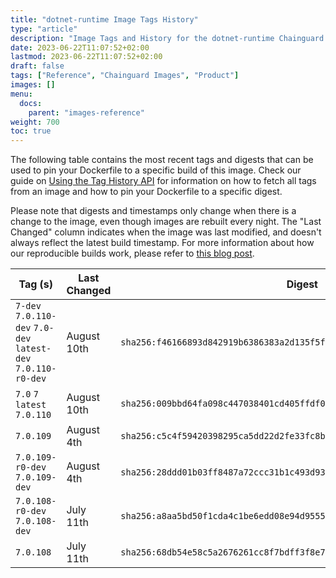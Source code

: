 ```yaml
---
title: "dotnet-runtime Image Tags History"
type: "article"
description: "Image Tags and History for the dotnet-runtime Chainguard Image"
date: 2023-06-22T11:07:52+02:00
lastmod: 2023-06-22T11:07:52+02:00
draft: false
tags: ["Reference", "Chainguard Images", "Product"]
images: []
menu:
  docs:
    parent: "images-reference"
weight: 700
toc: true
---
```


The following table contains the most recent tags and digests that can be used to pin your Dockerfile to a specific build of this image. Check our guide on [Using the Tag History API](/chainguard/chainguard-images/using-the-tag-history-api/) for information on how to fetch all tags from an image and how to pin your Dockerfile to a specific digest.

Please note that digests and timestamps only change when there is a change to the image, even though images are rebuilt every night. The "Last Changed" column indicates when the image was last modified, and doesn't always reflect the latest build timestamp. For more information about how our reproducible builds work, please refer to [this blog post](https://www.chainguard.dev/unchained/reproducing-chainguards-reproducible-image-builds).

| Tag (s)                                                        | Last Changed | Digest                                                                    |
|----------------------------------------------------------------|--------------|---------------------------------------------------------------------------|
|  `7-dev` `7.0.110-dev` `7.0-dev` `latest-dev` `7.0.110-r0-dev` | August 10th  | `sha256:f46166893d842919b6386383a2d135f5f8b8418ced2f59eba081f0109b6a712e` |
|  `7.0` `7` `latest` `7.0.110`                                  | August 10th  | `sha256:009bbd64fa098c447038401cd405ffdf0a4351575c072da7d991fb1a48cbaba7` |
|  `7.0.109`                                                     | August 4th   | `sha256:c5c4f59420398295ca5dd22d2fe33fc8bfb3d7db5c298417847ad123f6c87399` |
|  `7.0.109-r0-dev` `7.0.109-dev`                                | August 4th   | `sha256:28ddd01b03ff8487a72ccc31b1c493d93def5179fc1eebabba1b3c49eb3f2a2c` |
|  `7.0.108-r0-dev` `7.0.108-dev`                                | July 11th    | `sha256:a8aa5bd50f1cda4c1be6edd08e94d955594fb9b5dee317dc8e4d9aef96b24144` |
|  `7.0.108`                                                     | July 11th    | `sha256:68db54e58c5a2676261cc8f7bdff3f8e78de2e5447e33114f1fb92a85ec7a5f9` |
